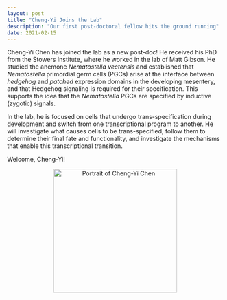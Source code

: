 ```yaml
---
layout: post
title: "Cheng-Yi Joins the Lab"
description: "Our first post-doctoral fellow hits the ground running"
date: 2021-02-15
---
```


Cheng-Yi Chen has joined the lab as a new post-doc! He received his PhD from the Stowers Institute, where he worked in the lab of Matt Gibson. He studied the anemone <i>Nematostella vectensis</i> and established that <i>Nematostella</i> primordial germ cells (PGCs) arise at the interface between <i>hedgehog</i> and <i>patched</i> expression domains in the developing mesentery, and that Hedgehog signaling is required for their specification. This supports the idea that the <i>Nematostella</i> PGCs are specified by inductive (zygotic) signals. 

In the lab, he is focused on cells that undergo trans-specification during development and switch from one transcriptional program to another. He will investigate what causes cells to be trans-specified, follow them to determine their final fate and functionality, and investigate the mechanisms that enable this transcriptional transition.

Welcome, Cheng-Yi!

<figure align="center">
  <img src="../../assets/people/Chen-ChengYi-2021.png" alt="Portrait of Cheng-Yi Chen" width="288" height="288" />
</figure> 